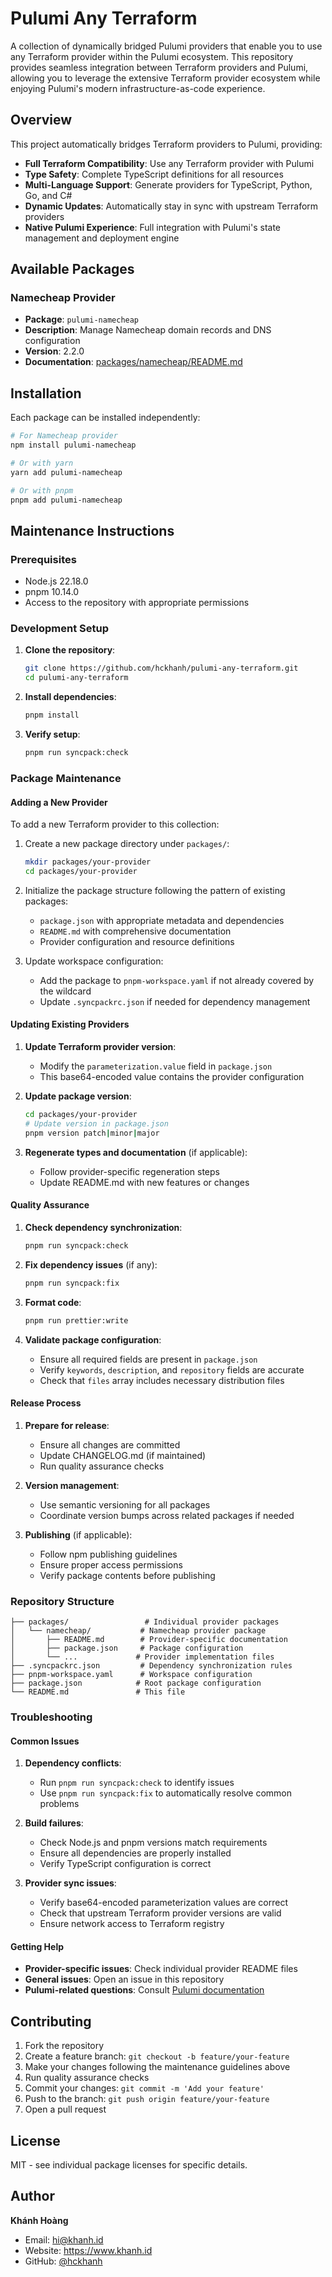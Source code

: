 # Pulumi Any Terraform

A collection of dynamically bridged Pulumi providers that enable you to use any Terraform provider within the Pulumi ecosystem. This repository provides seamless integration between Terraform providers and Pulumi, allowing you to leverage the extensive Terraform provider ecosystem while enjoying Pulumi's modern infrastructure-as-code experience.

## Overview

This project automatically bridges Terraform providers to Pulumi, providing:

- **Full Terraform Compatibility**: Use any Terraform provider with Pulumi
- **Type Safety**: Complete TypeScript definitions for all resources
- **Multi-Language Support**: Generate providers for TypeScript, Python, Go, and C#
- **Dynamic Updates**: Automatically stay in sync with upstream Terraform providers
- **Native Pulumi Experience**: Full integration with Pulumi's state management and deployment engine

## Available Packages

### Namecheap Provider

- **Package**: `pulumi-namecheap`
- **Description**: Manage Namecheap domain records and DNS configuration
- **Version**: 2.2.0
- **Documentation**: [packages/namecheap/README.md](./packages/namecheap/README.md)

## Installation

Each package can be installed independently:

```bash
# For Namecheap provider
npm install pulumi-namecheap

# Or with yarn
yarn add pulumi-namecheap

# Or with pnpm
pnpm add pulumi-namecheap
```

## Maintenance Instructions

### Prerequisites

- Node.js 22.18.0
- pnpm 10.14.0
- Access to the repository with appropriate permissions

### Development Setup

1. **Clone the repository**:
   ```bash
   git clone https://github.com/hckhanh/pulumi-any-terraform.git
   cd pulumi-any-terraform
   ```

2. **Install dependencies**:
   ```bash
   pnpm install
   ```

3. **Verify setup**:
   ```bash
   pnpm run syncpack:check
   ```

### Package Maintenance

#### Adding a New Provider

To add a new Terraform provider to this collection:

1. Create a new package directory under `packages/`:
   ```bash
   mkdir packages/your-provider
   cd packages/your-provider
   ```

2. Initialize the package structure following the pattern of existing packages:
   - `package.json` with appropriate metadata and dependencies
   - `README.md` with comprehensive documentation
   - Provider configuration and resource definitions

3. Update workspace configuration:
   - Add the package to `pnpm-workspace.yaml` if not already covered by the wildcard
   - Update `.syncpackrc.json` if needed for dependency management

#### Updating Existing Providers

1. **Update Terraform provider version**:
   - Modify the `parameterization.value` field in `package.json`
   - This base64-encoded value contains the provider configuration

2. **Update package version**:
   ```bash
   cd packages/your-provider
   # Update version in package.json
   pnpm version patch|minor|major
   ```

3. **Regenerate types and documentation** (if applicable):
   - Follow provider-specific regeneration steps
   - Update README.md with new features or changes

#### Quality Assurance

1. **Check dependency synchronization**:
   ```bash
   pnpm run syncpack:check
   ```

2. **Fix dependency issues** (if any):
   ```bash
   pnpm run syncpack:fix
   ```

3. **Format code**:
   ```bash
   pnpm run prettier:write
   ```

4. **Validate package configuration**:
   - Ensure all required fields are present in `package.json`
   - Verify `keywords`, `description`, and `repository` fields are accurate
   - Check that `files` array includes necessary distribution files

#### Release Process

1. **Prepare for release**:
   - Ensure all changes are committed
   - Update CHANGELOG.md (if maintained)
   - Run quality assurance checks

2. **Version management**:
   - Use semantic versioning for all packages
   - Coordinate version bumps across related packages if needed

3. **Publishing** (if applicable):
   - Follow npm publishing guidelines
   - Ensure proper access permissions
   - Verify package contents before publishing

### Repository Structure

```
├── packages/                 # Individual provider packages
│   └── namecheap/           # Namecheap provider package
│       ├── README.md        # Provider-specific documentation
│       ├── package.json     # Package configuration
│       └── ...             # Provider implementation files
├── .syncpackrc.json         # Dependency synchronization rules
├── pnpm-workspace.yaml      # Workspace configuration
├── package.json            # Root package configuration
└── README.md               # This file
```

### Troubleshooting

#### Common Issues

1. **Dependency conflicts**:
   - Run `pnpm run syncpack:check` to identify issues
   - Use `pnpm run syncpack:fix` to automatically resolve common problems

2. **Build failures**:
   - Check Node.js and pnpm versions match requirements
   - Ensure all dependencies are properly installed
   - Verify TypeScript configuration is correct

3. **Provider sync issues**:
   - Verify base64-encoded parameterization values are correct
   - Check that upstream Terraform provider versions are valid
   - Ensure network access to Terraform registry

#### Getting Help

- **Provider-specific issues**: Check individual provider README files
- **General issues**: Open an issue in this repository
- **Pulumi-related questions**: Consult [Pulumi documentation](https://www.pulumi.com/docs/)

## Contributing

1. Fork the repository
2. Create a feature branch: `git checkout -b feature/your-feature`
3. Make your changes following the maintenance guidelines above
4. Run quality assurance checks
5. Commit your changes: `git commit -m 'Add your feature'`
6. Push to the branch: `git push origin feature/your-feature`
7. Open a pull request

## License

MIT - see individual package licenses for specific details.

## Author

**Khánh Hoàng**
- Email: hi@khanh.id
- Website: https://www.khanh.id
- GitHub: [@hckhanh](https://github.com/hckhanh)